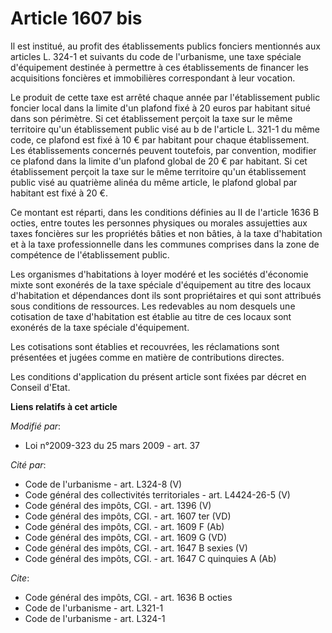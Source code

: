 # Article 1607 bis

Il est institué, au profit des établissements publics fonciers mentionnés aux articles L. 324-1 et suivants du code de
l'urbanisme, une taxe spéciale d'équipement destinée à permettre à ces établissements de financer les acquisitions foncières
et immobilières correspondant à leur vocation. 

Le produit de cette taxe est arrêté chaque année par l'établissement public foncier local dans la limite d'un plafond fixé à
20 euros par habitant situé dans son périmètre. Si cet établissement perçoit la taxe sur le même territoire qu'un
établissement public visé au b de l'article L. 321-1 du même code, ce plafond est fixé à 10 € par habitant pour chaque
établissement. Les établissements concernés peuvent toutefois, par convention, modifier ce plafond dans la limite d'un
plafond global de 20 € par habitant. Si cet établissement perçoit la taxe sur le même territoire qu'un établissement public
visé au quatrième alinéa du même article, le plafond global par habitant est fixé à 20 €. 

Ce montant est réparti, dans les conditions définies au II de l'article 1636 B octies, entre toutes les personnes physiques
ou morales assujetties aux taxes foncières sur les propriétés bâties et non bâties, à la taxe d'habitation et à la taxe
professionnelle dans les communes comprises dans la zone de compétence de l'établissement public. 

Les organismes d'habitations à loyer modéré et les sociétés d'économie mixte sont exonérés de la taxe spéciale d'équipement
au titre des locaux d'habitation et dépendances dont ils sont propriétaires et qui sont attribués sous conditions de
ressources. Les redevables au nom desquels une cotisation de taxe d'habitation est établie au titre de ces locaux sont
exonérés de la taxe spéciale d'équipement. 

Les cotisations sont établies et recouvrées, les réclamations sont présentées et jugées comme en matière de contributions
directes. 

Les conditions d'application du présent article sont fixées par décret en Conseil d'Etat.

**Liens relatifs à cet article**

_Modifié par_:

  - Loi n°2009-323 du 25 mars 2009 - art. 37

_Cité par_:

  - Code de l'urbanisme - art. L324-8 (V)
  - Code général des collectivités territoriales - art. L4424-26-5 (V)
  - Code général des impôts, CGI. - art. 1396 (V)
  - Code général des impôts, CGI. - art. 1607 ter (VD)
  - Code général des impôts, CGI. - art. 1609 F (Ab)
  - Code général des impôts, CGI. - art. 1609 G (VD)
  - Code général des impôts, CGI. - art. 1647 B sexies (V)
  - Code général des impôts, CGI. - art. 1647 C quinquies A (Ab)

_Cite_:

  - Code général des impôts, CGI. - art. 1636 B octies
  - Code de l'urbanisme - art. L321-1
  - Code de l'urbanisme - art. L324-1
